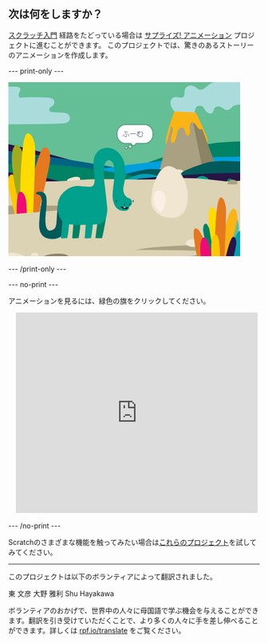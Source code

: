 ## 次は何をしますか？

[スクラッチ入門](https://projects.raspberrypi.org/ja-JP/pathways/scratch-intro) 経路をたどっている場合は [サプライズ! アニメーション](https://projects.raspberrypi.org/ja-JP/projects/surprise-animation) プロジェクトに進むことができます。 このプロジェクトでは、驚きのあるストーリーのアニメーションを作成します。

--- print-only ---

![サプライズ！ アニメーションのプロジェクト。](images/surprise-story.png)

--- /print-only ---

--- no-print ---

アニメーションを見るには、緑色の旗をクリックしてください。

<div class="scratch-preview" style="margin-left: 15px;">
  <iframe allowtransparency="true" width="485" height="402" src="https://scratch.mit.edu/projects/embed/642712326/?autostart=false" frameborder="0"></iframe>
</div>

--- /no-print ---

Scratchのさまざまな機能を触ってみたい場合は[これらのプロジェクト](https://projects.raspberrypi.org/en/projects?software%5B%5D=scratch&curriculum%5B%5D=%201)を試してみてください。

***
このプロジェクトは以下のボランティアによって翻訳されました。

東 文彦
大野 雅利
Shu Hayakawa

ボランティアのおかげで、世界中の人々に母国語で学ぶ機会を与えることができます。翻訳を引き受けていただくことで、より多くの人々に手を差し伸べることができます。詳しくは [rpf.io/translate](https://rpf.io/translate) をご覧ください。

